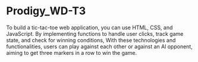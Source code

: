 # Prodigy_WD-T3
To build a tic-tac-toe web application, you can use HTML, CSS, and JavaScript. By implementing functions to handle user clicks, track game state, and check for winning conditions, With these technologies and functionalities, users can play against each other or against an Al opponent, aiming to get three markers in a row to win the game.
